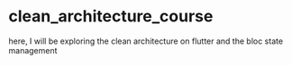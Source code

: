 # clean_architecture_course

here, I will be exploring the clean architecture on flutter and the bloc state management
